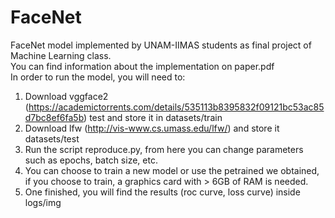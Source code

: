 # FaceNet
FaceNet model implemented by UNAM-IIMAS students as final project of Machine Learning class.  
You can find information about the implementation on paper.pdf  
In order to run the model, you will need to:
1. Download vggface2 (https://academictorrents.com/details/535113b8395832f09121bc53ac85d7bc8ef6fa5b) test and store it in datasets/train 
2. Download lfw (http://vis-www.cs.umass.edu/lfw/) and store it datasets/test 
3. Run the script reproduce.py, from here you can change parameters such as epochs, batch size, etc.
4. You can choose to train a new model or use the petrained we obtained, if you choose to train, a graphics card with > 6GB of RAM is needed.
5. One finished, you will find the results (roc curve, loss curve) inside logs/img  
